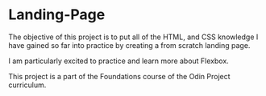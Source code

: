 # Landing-Page

The objective of this project is to put all of the HTML, and CSS knowledge I have gained so far into practice by creating a from scratch landing page.

I am particularly excited to practice and learn more about Flexbox. 

This project is a part of the Foundations course of the Odin Project curriculum.
